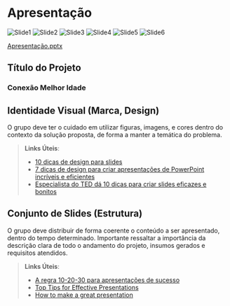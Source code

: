 # Apresentação

![Slide1](https://user-images.githubusercontent.com/43422620/208335881-745d948b-d77a-4c61-9865-82208c9076b8.jpg)
![Slide2](https://user-images.githubusercontent.com/43422620/208335914-7649a76d-2177-4c3e-a9e4-3bfeabb6cbee.jpg)
![Slide3](https://user-images.githubusercontent.com/43422620/208335922-59c96fd6-5e09-4344-8c99-9949af02108e.jpg)
![Slide4](https://user-images.githubusercontent.com/43422620/208335930-84db6c4f-e665-4231-b1b5-aeb5dfae6e97.jpg)
![Slide5](https://user-images.githubusercontent.com/43422620/208335935-dbe23f87-5a15-43c7-af57-d0348d77bb23.jpg)
![Slide6](https://user-images.githubusercontent.com/43422620/208335940-c6200152-00e2-4714-b71f-aa3ee92254ac.jpg)


[Apresentação.pptx](https://github.com/ICEI-PUC-Minas-PMV-SI/pmv-si-2022-2-e1-proj-web-t3-conexao-melhor-idade/files/10255360/Apresentacao.pptx)


## Título do Projeto

### Conexão Melhor Idade

## Identidade Visual (Marca, Design)

O grupo deve ter o cuidado em utilizar figuras, imagens, e cores dentro do contexto da solução proposta, de forma a manter a temática do problema.

> **Links Úteis**:
> - [10 dicas de design para slides](https://rockcontent.com/blog/design-para-slides/)
> - [7 dicas de design para criar apresentações de PowerPoint incríveis e eficientes](https://www.shutterstock.com/pt/blog/7-dicas-de-design-para-criar-apresentacoes-de-powerpoint-incriveis-e-eficientes)
> - [Especialista do TED dá 10 dicas para criar slides eficazes e bonitos](https://soap.com.br/blog/especialista-do-ted-da-10-dicas-para-criar-slides-eficazes-e-bonitos)

## Conjunto de Slides (Estrutura)

O grupo deve distribuir de forma coerente o conteúdo a ser apresentado, dentro do tempo determinado. Importante ressaltar a importância da descrição clara de todo o andamento do projeto, insumos gerados e requisitos atendidos.
 
> **Links Úteis**:
> - [A regra 10-20-30 para apresentações de sucesso](https://revistapegn.globo.com/Noticias/noticia/2014/07/regra-10-20-30-para-apresentacoes-de-sucesso.html)
> - [Top Tips for Effective Presentations](https://www.skillsyouneed.com/present/presentation-tips.html)
> - [How to make a great presentation](https://www.ted.com/playlists/574/how_to_make_a_great_presentation)
